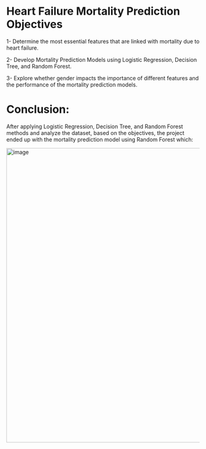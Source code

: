# Heart Failure Mortality Prediction Objectives

1- Determine the most essential features that are linked with mortality due to heart failure.

2- Develop Mortality Prediction Models using Logistic Regression, Decision Tree, and Random Forest. 

3- Explore whether gender impacts the importance of different features and the performance of the mortality prediction models.

# Conclusion:

After applying Logistic Regression, Decision Tree, and Random Forest methods and analyze the dataset, based on the objectives, the project ended up with the mortality prediction model using Random Forest which:

<img width="768" alt="image" src="https://github.com/Aficaden/HeartFailure/assets/108297252/9639dda3-b5c0-4f8a-83f0-9b144b0f9d55">
